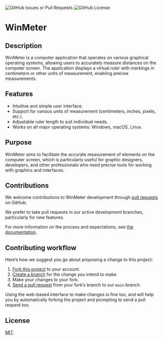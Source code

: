 ![GitHub Issues or Pull Requests](https://img.shields.io/github/issues/dompiotr85/WinMeter)
![GitHub License](https://img.shields.io/github/license/dompiotr85/WinMeter)

# WinMeter

## Description

WinMeter is a computer application that operates on various graphical operating systems, allowing users to
accurately measure distances on the computer screen. The application displays a virtual ruler with markings
in centimeters or other units of measurement, enabling precise measurements.

## Features

- Intuitive and simple user interface.
- Support for various units of measurement (centimeters, inches, pixels, etc.).
- Adjustable ruler length to suit individual needs.
- Works on all major operating systems: Windows, macOS, Linux.

## Purpose

WinMeter aims to facilitate the accurate measurement of elements on the computer screen, which is particularly
useful for graphic designers, developers, and other professionals who need precise tools for working with
graphics and interfaces.

## Contributions

We welcome contributions to WinMeter development through [pull requests](https://github.com/dompiotr85/WinMeter/pulls/) on GitHub.

We prefer to take pull requests in our active development branches, particularly for new features.

For more information on the process and expectations, see [the documentation](https://github.com/dompiotr85/WinMeter/tree/main/Documentation/).


## Contributing workflow

Here’s how we suggest you go about proposing a change to this project:

1. [Fork this project][fork] to your account.
2. [Create a branch][branch] for the change you intend to make.
3. Make your changes to your fork.
4. [Send a pull request][pr] from your fork’s branch to our `main` branch.

Using the web-based interface to make changes is fine too, and will help you
by automatically forking the project and prompting to send a pull request too.

[fork]: https://help.github.com/articles/fork-a-repo/
[branch]: https://help.github.com/articles/creating-and-deleting-branches-within-your-repository
[pr]: https://help.github.com/articles/using-pull-requests/

## License

[MIT](./LICENSE).